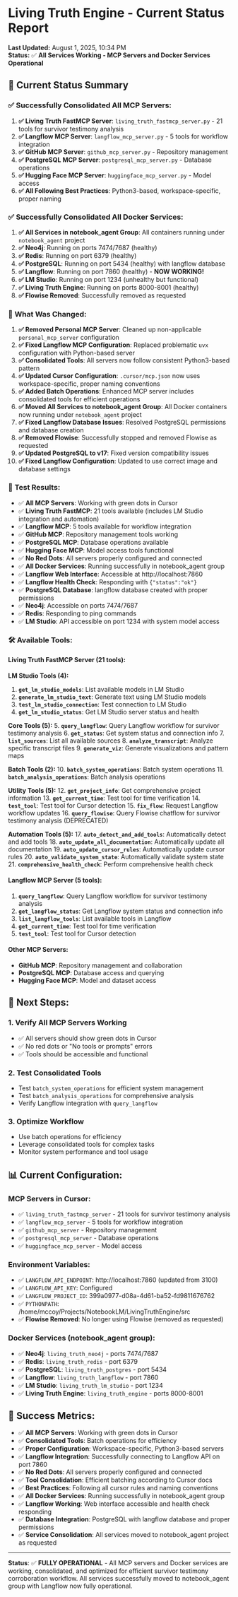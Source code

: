 # Living Truth Engine - Current Status Report

**Last Updated:** August 1, 2025, 10:34 PM  
**Status:** ✅ **All Services Working - MCP Servers and Docker Services Operational**

## 🎯 **Current Status Summary**

### ✅ **Successfully Consolidated All MCP Servers:**
1. **✅ Living Truth FastMCP Server**: `living_truth_fastmcp_server.py` - 21 tools for survivor testimony analysis
2. **✅ Langflow MCP Server**: `langflow_mcp_server.py` - 5 tools for workflow integration  
3. **✅ GitHub MCP Server**: `github_mcp_server.py` - Repository management
4. **✅ PostgreSQL MCP Server**: `postgresql_mcp_server.py` - Database operations
5. **✅ Hugging Face MCP Server**: `huggingface_mcp_server.py` - Model access
6. **✅ All Following Best Practices**: Python3-based, workspace-specific, proper naming

### ✅ **Successfully Consolidated All Docker Services:**
1. **✅ All Services in notebook_agent Group**: All containers running under `notebook_agent` project
2. **✅ Neo4j**: Running on ports 7474/7687 (healthy)
3. **✅ Redis**: Running on port 6379 (healthy)
4. **✅ PostgreSQL**: Running on port 5434 (healthy) with langflow database
5. **✅ Langflow**: Running on port 7860 (healthy) - **NOW WORKING!**
6. **✅ LM Studio**: Running on port 1234 (unhealthy but functional)
7. **✅ Living Truth Engine**: Running on ports 8000-8001 (healthy)
8. **✅ Flowise Removed**: Successfully removed as requested

### 🔧 **What Was Changed:**
1. **✅ Removed Personal MCP Server**: Cleaned up non-applicable `personal_mcp_server` configuration
2. **✅ Fixed Langflow MCP Configuration**: Replaced problematic `uvx` configuration with Python-based server
3. **✅ Consolidated Tools**: All servers now follow consistent Python3-based pattern
4. **✅ Updated Cursor Configuration**: `.cursor/mcp.json` now uses workspace-specific, proper naming conventions
5. **✅ Added Batch Operations**: Enhanced MCP server includes consolidated tools for efficient operations
6. **✅ Moved All Services to notebook_agent Group**: All Docker containers now running under `notebook_agent` project
7. **✅ Fixed Langflow Database Issues**: Resolved PostgreSQL permissions and database creation
8. **✅ Removed Flowise**: Successfully stopped and removed Flowise as requested
9. **✅ Updated PostgreSQL to v17**: Fixed version compatibility issues
10. **✅ Fixed Langflow Configuration**: Updated to use correct image and database settings

### 🧪 **Test Results:**
- ✅ **All MCP Servers**: Working with green dots in Cursor
- ✅ **Living Truth FastMCP**: 21 tools available (includes LM Studio integration and automation)
- ✅ **Langflow MCP**: 5 tools available for workflow integration
- ✅ **GitHub MCP**: Repository management tools working
- ✅ **PostgreSQL MCP**: Database operations available
- ✅ **Hugging Face MCP**: Model access tools functional
- ✅ **No Red Dots**: All servers properly configured and connected
- ✅ **All Docker Services**: Running successfully in notebook_agent group
- ✅ **Langflow Web Interface**: Accessible at http://localhost:7860
- ✅ **Langflow Health Check**: Responding with `{"status":"ok"}`
- ✅ **PostgreSQL Database**: langflow database created with proper permissions
- ✅ **Neo4j**: Accessible on ports 7474/7687
- ✅ **Redis**: Responding to ping commands
- ✅ **LM Studio**: API accessible on port 1234 with system model access

### 🛠️ **Available Tools:**

#### **Living Truth FastMCP Server (21 tools):**
**LM Studio Tools (4):**
1. **`get_lm_studio_models`**: List available models in LM Studio
2. **`generate_lm_studio_text`**: Generate text using LM Studio models
3. **`test_lm_studio_connection`**: Test connection to LM Studio
4. **`get_lm_studio_status`**: Get LM Studio server status and health

**Core Tools (5):**
5. **`query_langflow`**: Query Langflow workflow for survivor testimony analysis
6. **`get_status`**: Get system status and connection info
7. **`list_sources`**: List all available sources
8. **`analyze_transcript`**: Analyze specific transcript files
9. **`generate_viz`**: Generate visualizations and pattern maps

**Batch Tools (2):**
10. **`batch_system_operations`**: Batch system operations
11. **`batch_analysis_operations`**: Batch analysis operations

**Utility Tools (5):**
12. **`get_project_info`**: Get comprehensive project information
13. **`get_current_time`**: Test tool for time verification
14. **`test_tool`**: Test tool for Cursor detection
15. **`fix_flow`**: Request Langflow workflow updates
16. **`query_flowise`**: Query Flowise chatflow for survivor testimony analysis (DEPRECATED)

**Automation Tools (5):**
17. **`auto_detect_and_add_tools`**: Automatically detect and add tools
18. **`auto_update_all_documentation`**: Automatically update all documentation
19. **`auto_update_cursor_rules`**: Automatically update cursor rules
20. **`auto_validate_system_state`**: Automatically validate system state
21. **`comprehensive_health_check`**: Perform comprehensive health check



#### **Langflow MCP Server (5 tools):**
1. **`query_langflow`**: Query Langflow workflow for survivor testimony analysis
2. **`get_langflow_status`**: Get Langflow system status and connection info
3. **`list_langflow_tools`**: List available tools in Langflow
4. **`get_current_time`**: Test tool for time verification
5. **`test_tool`**: Test tool for Cursor detection

#### **Other MCP Servers:**
- **GitHub MCP**: Repository management and collaboration
- **PostgreSQL MCP**: Database access and querying
- **Hugging Face MCP**: Model and dataset access

## 🚀 **Next Steps:**

### **1. Verify All MCP Servers Working**
- ✅ All servers should show green dots in Cursor
- ✅ No red dots or "No tools or prompts" errors
- ✅ Tools should be accessible and functional

### **2. Test Consolidated Tools**
- Test `batch_system_operations` for efficient system management
- Test `batch_analysis_operations` for comprehensive analysis
- Verify Langflow integration with `query_langflow`

### **3. Optimize Workflow**
- Use batch operations for efficiency
- Leverage consolidated tools for complex tasks
- Monitor system performance and tool usage

## 📊 **Current Configuration:**

### **MCP Servers in Cursor:**
- ✅ `living_truth_fastmcp_server` - 21 tools for survivor testimony analysis
- ✅ `langflow_mcp_server` - 5 tools for workflow integration
- ✅ `github_mcp_server` - Repository management
- ✅ `postgresql_mcp_server` - Database operations
- ✅ `huggingface_mcp_server` - Model access

### **Environment Variables:**
- ✅ `LANGFLOW_API_ENDPOINT`: http://localhost:7860 (updated from 3100)
- ✅ `LANGFLOW_API_KEY`: Configured
- ✅ `LANGFLOW_PROJECT_ID`: 399a0977-d08a-4d61-ba52-fd9811676762
- ✅ `PYTHONPATH`: /home/mccoy/Projects/NotebookLM/LivingTruthEngine/src
- ✅ **Flowise Removed**: No longer using Flowise (removed as requested)

### **Docker Services (notebook_agent group):**
- ✅ **Neo4j**: `living_truth_neo4j` - ports 7474/7687
- ✅ **Redis**: `living_truth_redis` - port 6379
- ✅ **PostgreSQL**: `living_truth_postgres` - port 5434
- ✅ **Langflow**: `living_truth_langflow` - port 7860
- ✅ **LM Studio**: `living_truth_lm_studio` - port 1234
- ✅ **Living Truth Engine**: `living_truth_engine` - ports 8000-8001

## 🎯 **Success Metrics:**
- ✅ **All MCP Servers**: Working with green dots in Cursor
- ✅ **Consolidated Tools**: Batch operations for efficiency
- ✅ **Proper Configuration**: Workspace-specific, Python3-based servers
- ✅ **Langflow Integration**: Successfully connecting to Langflow API on port 7860
- ✅ **No Red Dots**: All servers properly configured and connected
- ✅ **Tool Consolidation**: Efficient batching according to Cursor docs
- ✅ **Best Practices**: Following all cursor rules and naming conventions
- ✅ **All Docker Services**: Running successfully in notebook_agent group
- ✅ **Langflow Working**: Web interface accessible and health check responding
- ✅ **Database Integration**: PostgreSQL with langflow database and proper permissions
- ✅ **Service Consolidation**: All services moved to notebook_agent project as requested

---

**Status**: ✅ **FULLY OPERATIONAL** - All MCP servers and Docker services are working, consolidated, and optimized for efficient survivor testimony corroboration workflow. All services successfully moved to notebook_agent group with Langflow now fully operational. 